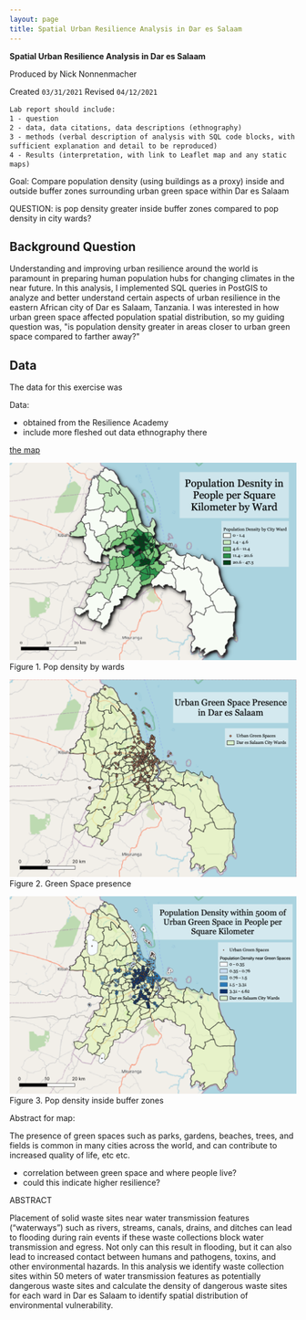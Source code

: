 ```yaml
---
layout: page
title: Spatial Urban Resilience Analysis in Dar es Salaam
---
```


**Spatial Urban Resilience Analysis in Dar es Salaam**

Produced by Nick Nonnenmacher

Created `03/31/2021`
Revised `04/12/2021`

```
Lab report should include:
1 - question
2 - data, data citations, data descriptions (ethnography)
3 - methods (verbal description of analysis with SQL code blocks, with sufficient explanation and detail to be reproduced)
4 - Results (interpretation, with link to Leaflet map and any static maps)
```

Goal: Compare population density (using buildings as a proxy) inside and outside buffer zones surrounding urban green space within Dar es Salaam

QUESTION: is pop density greater inside buffer zones compared to pop density in city wards?


## Background Question

Understanding and improving urban resilience around the world is paramount in preparing human population hubs for changing climates in the near future. In this analysis, I implemented SQL queries in PostGIS to analyze and better understand certain aspects of urban resilience in the eastern African city of Dar es Salaam, Tanzania. I was interested in how urban green space affected population spatial distribution, so my guiding question was, "is population density greater in areas closer to urban green space compared to farther away?"

## Data

The data for this exercise was

Data:
- obtained from the Resilience Academy
- include more fleshed out data ethnography there


[the map](/Darspatialanalysis/assets/)

![Figure 1. wards density](/Darspatialanalysis/assets/warddensitymap2.png)
Figure 1. Pop density by wards

![Figure 2. green space points](/Darspatialanalysis/assets/greenspacepointsmap1.png)
Figure 2. Green Space presence

![Figure 3. pop density in buffer zones](/Darspatialanalysis/assets/bufferdensitymap1.png)
Figure 3. Pop density inside buffer zones

Abstract for map:

The presence of green spaces such as parks, gardens, beaches, trees, and fields is common in many cities across the world, and can contribute to increased quality of life, etc etc.
  - correlation between green space and where people live?
  - could this indicate higher resilience?


ABSTRACT

Placement of solid waste sites near water transmission features (“waterways”) such as rivers, streams, canals, drains, and ditches can lead to flooding during rain events if these waste collections block water transmission and egress. Not only can this result in flooding, but it can also lead to increased contact between humans and pathogens, toxins, and other environmental hazards. In this analysis we identify waste collection sites within 50 meters of water transmission features as potentially dangerous waste sites and calculate the density of dangerous waste sites for each ward in Dar es Salaam to identify spatial distribution of environmental vulnerability.
